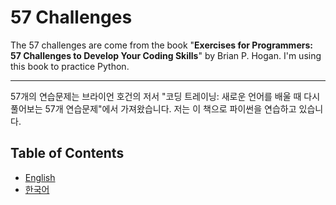 # 57 Challenges

The 57 challenges are come from the book "**Exercises for Programmers: 57 Challenges to Develop Your Coding Skills**" by Brian P. Hogan. I'm using this book to practice Python.

----------

57개의 연습문제는 브라이언 호건의 저서 "코딩 트레이닝: 새로운 언어를 배울 때 다시 풀어보는 57개 연습문제"에서 가져왔습니다. 저는 이 책으로 파이썬을 연습하고 있습니다.

## Table of Contents

* [English](docs/toc_eng.md)
* [한국어](docs/toc_kor.md)
